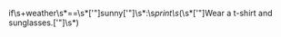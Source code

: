 if\s+weather\s*==\s*['\"]sunny['\"]\s*:\s*print\s*\(\s*['\"]Wear a t-shirt and sunglasses\.['\"]\s*\)